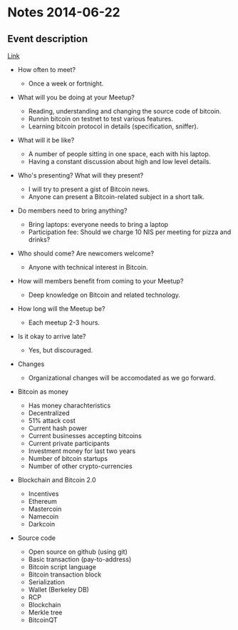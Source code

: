 # Notes 2014-06-22

## Event description
[Link](http://help.meetup.com/customer/portal/articles/868838-writing-an-event-description)

- How often to meet?
  - Once a week or fortnight.

- What will you be doing at your Meetup?
  - Reading, understanding and changing the source code of bitcoin.
  - Runnin bitcoin on testnet to test various features.
  - Learning bitcoin protocol in details (specification, sniffer).

- What will it be like?
  - A number of people sitting in one space, each with his laptop.
  - Having a constant discussion about high and low level details.

- Who's presenting? What will they present?
  - I will try to present a gist of Bitcoin news.
  - Anyone can present a Bitcoin-related subject in a short talk.

- Do members need to bring anything?
  - Bring laptops: everyone needs to bring a laptop
  - Participation fee: Should we charge 10 NIS per meeting for pizza and drinks?

- Who should come? Are newcomers welcome?
  - Anyone with technical interest in Bitcoin.

- How will members benefit from coming to your Meetup?
  - Deep knowledge on Bitcoin and related technology.

- How long will the Meetup be?
  - Each meetup 2-3 hours.

- Is it okay to arrive late?
  - Yes, but discouraged.

- Changes
  - Organizational changes will be accomodated as we go forward.


- Bitcoin as money
  - Has money charachteristics
  - Decentralized
  - 51% attack cost
  - Current hash power
  - Current businesses accepting bitcoins
  - Current private participants
  - Investment money for last two years
  - Number of bitcoin startups
  - Number of other crypto-currencies

- Blockchain and Bitcoin 2.0
  - Incentives
  - Ethereum
  - Mastercoin
  - Namecoin
  - Darkcoin

- Source code
  - Open source on github (using git)
  - Basic transaction (pay-to-address)
  - Bitcoin script language
  - Bitcoin transaction block
  - Serialization
  - Wallet (Berkeley DB)
  - RCP
  - Blockchain
  - Merkle tree
  - BitcoinQT

